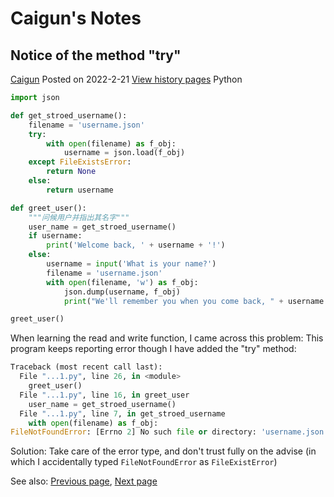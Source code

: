 # Caigun's Notes
## Notice of the method "try"
[Caigun](/my_page.html) 
Posted on 2022-2-21 [View history pages](/content.html)
Python

```python
import json

def get_stroed_username():
    filename = 'username.json'
    try:
        with open(filename) as f_obj:
            username = json.load(f_obj)
    except FileExistsError:
        return None
    else:
        return username

def greet_user():
    """问候用户并指出其名字"""
    user_name = get_stroed_username()
    if username:
        print('Welcome back, ' + username + '!')
    else:
        username = input('What is your name?')
        filename = 'username.json'
        with open(filename, 'w') as f_obj:
            json.dump(username, f_obj)
            print("We'll remember you when you come back, " + username + '!')

greet_user()
```
When learning the read and write function, I came across this problem:
This program keeps reporting error though I have added the "try" method:

```python
Traceback (most recent call last):
  File "...1.py", line 26, in <module>
    greet_user()
  File "...1.py", line 16, in greet_user
    user_name = get_stroed_username()
  File "...1.py", line 7, in get_stroed_username
    with open(filename) as f_obj:
FileNotFoundError: [Errno 2] No such file or directory: 'username.json'
```

Solution:
Take care of the error type, and don't trust fully on the advise (in which I accidentally typed `FileNotFoundError` as `FileExistError`) 


See also: [Previous page](/content/t05.html), [Next page](/content/t07.html)